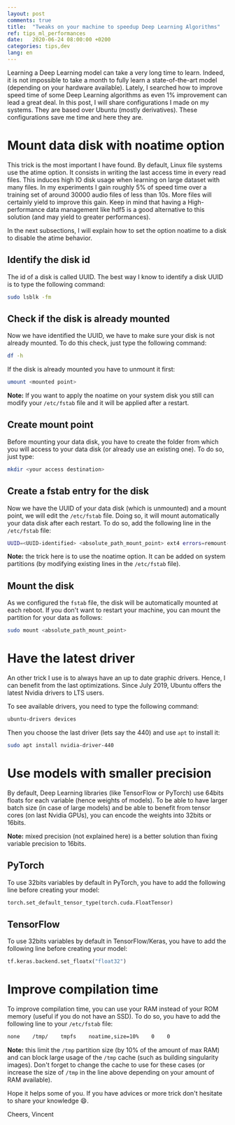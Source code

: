 ```yaml
---
layout: post
comments: true
title:  "Tweaks on your machine to speedup Deep Learning Algorithms"
ref: tips_ml_performances
date:   2020-06-24 08:00:00 +0200
categories: tips,dev
lang: en
---
```


Learning a Deep Learning model can take a very long time to learn.
Indeed, it is not impossible to take a month to fully learn a state-of-the-art model (depending on your hardware available).
Lately, I searched how to improve speed time of some Deep Learning algorithms as even 1% improvement can lead a great deal.
In this post, I will share configurations I made on my systems.
They are based over Ubuntu (mostly derivatives).
These configurations save me time and here they are.

# Mount data disk with noatime option
This trick is the most important I have found.
By default, Linux file systems use the atime option.
It consists in writing the last access time in every read files.
This induces high IO disk usage when learning on large dataset with many files.
In my experiments I gain roughly 5% of speed time over a training set of around 30000 audio files of less than 10s.
More files will certainly yield to improve this gain.
Keep in mind that having a High-performance data management like hdf5 is a good alternative to this solution (and may yield to greater performances).

In the next subsections, I will explain how to set the option noatime to a disk to disable the atime behavior.

## Identify the disk id
The id of a disk is called UUID.
The best way I know to identify a disk UUID is to type the following command:
```bash
sudo lsblk -fm 
```

## Check if the disk is already mounted
Now we have identified the UUID, we have to make sure your disk is not already mounted.
To do this check, just type the following command:
```bash
df -h
```

If the disk is already mounted you have to unmount it first:
```bash
umount <mounted point>
```

**Note:** If you want to apply the noatime on your system disk you still can modify your `/etc/fstab` file and it will be applied after a restart.

## Create mount point
Before mounting your data disk, you have to create the folder from which you will access to your data disk (or already use an existing one).
To do so, just type:

```bash
mkdir <your access destination>
```

## Create a fstab entry for the disk
Now we have the UUID of your data disk (which is unmounted) and a mount point, we will edit the `/etc/fstab` file.
Doing so, it will mount automatically your data disk after each restart.
To do so, add the following line in the `/etc/fstab` file:
```bash
UUID=<UUID-identified> <absolute_path_mount_point> ext4 errors=remount-ro,noatime  0 0
```

**Note:** the trick here is to use the noatime option.
It can be added on system partitions (by modifying existing lines in the `/etc/fstab` file).

## Mount the disk
As we configured the `fstab` file, the disk will be automatically mounted at each reboot.
If you don't want to restart your machine, you can mount the partition for your data as follows:

```bash
sudo mount <absolute_path_mount_point>
```

# Have the latest driver
An other trick I use is to always have an up to date graphic drivers.
Hence, I can benefit from the last optimizations.
Since July 2019, Ubuntu offers the latest Nvidia drivers to LTS users.

To see available drivers, you need to type the following command:
```bash
ubuntu-drivers devices
```

Then you choose the last driver (lets say the 440) and use `apt` to install it:
```bash
sudo apt install nvidia-driver-440
```

# Use models with smaller precision

By default, Deep Learning libraries (like TensorFlow or PyTorch) use 64bits floats for each variable (hence weights of models). 
To be able to have larger batch size (in case of large models) and be able to benefit from tensor cores (on last Nvidia GPUs), you can encode the weights into 32bits or 16bits.

**Note:** mixed precision (not explained here) is a better solution than fixing variable precision to 16bits.

## PyTorch

To use 32bits variables by default in PyTorch, you have to add the following line before creating your model:
```python
torch.set_default_tensor_type(torch.cuda.FloatTensor)
```

## TensorFlow

To use 32bits variables by default in TensorFlow/Keras, you have to add the following line before creating your model:
```python
tf.keras.backend.set_floatx("float32")
```

# Improve compilation time

To improve compilation time, you can use your RAM instead of your ROM memory (useful if you do not have an SSD).
To do so, you have to add the following line to your `/etc/fstab` file:

```bash
none    /tmp/    tmpfs    noatime,size=10%    0    0
```

**Note:** this limit the `/tmp` partition size (by 10% of the amount of max RAM) and can block large usage of the `/tmp` cache (such as building singularity images).
Don't forget to change the cache to use for these cases (or increase the size of `/tmp` in the line above depending on your amount of RAM available).

Hope it helps some of you.
If you have advices or more trick don't hesitate to share your knowledge :smile:.

Cheers, Vincent
